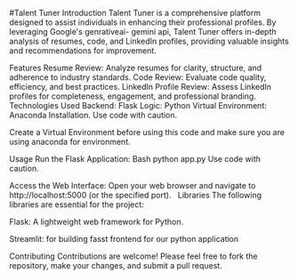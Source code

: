 #Talent Tuner
Introduction
Talent Tuner is a comprehensive platform designed to assist individuals in enhancing their professional profiles. By leveraging Google's genrativeai- gemini api, Talent Tuner offers in-depth analysis of resumes, code, and LinkedIn profiles, providing valuable insights and recommendations for improvement.

Features
Resume Review: Analyze resumes for clarity, structure, and adherence to industry standards.
Code Review: Evaluate code quality, efficiency, and best practices.
LinkedIn Profile Review: Assess LinkedIn profiles for completeness, engagement, and professional branding.
Technologies Used
Backend: Flask
Logic: Python
Virtual Environment: Anaconda
Installation.
Use code with caution.

Create a Virtual Environment before using this code and make sure you are using anaconda for environment.

Usage
Run the Flask Application:
Bash
python app.py
Use code with caution.

Access the Web Interface: Open your web browser and navigate to http://localhost:5000 (or the specified port).   
Libraries
The following libraries are essential for the project:

Flask: A lightweight web framework for Python.

Streamlit: for building fasst frontend for our python application

Contributing 
Contributions are welcome! Please feel free to fork the repository, make your changes, and submit a pull request.


